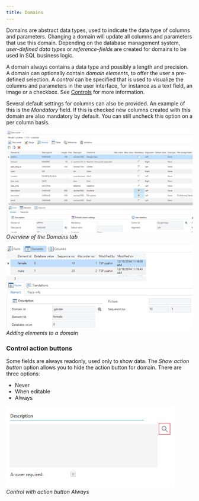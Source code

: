 ```yaml
---
title: Domains
---
```


Domains are abstract data types, used to indicate the data type of columns and parameters. Changing a domain will update all columns and parameters that use this domain. Depending on the database management system, *user-defined data types* or *reference-fields* are created for domains to be used in SQL business logic. 

A domain always contains a data type and possibly a length and precision. A domain can optionally contain *domain elements*, to offer the user a pre-defined selection. A *control* can be specified that is used to visualize the columns and parameters in the user interface, for instance as a text field, an image or a checkbox. See [Controls](subjects#controls) for more information.

Several default settings for columns can also be provided. An example of this is the *Mandatory* field. If this is checked new columns created with this domain are also mandatory by default. You can still uncheck this option on a per column basis.

![](../assets/sf/image85.png)
*Overview of the Domains tab*

![](../assets/sf/image86.png)
*Adding elements to a domain*

### Control action buttons

Some fields are always readonly, used only to show data. The *Show action button* option allows you to hide the action button for domain. There are three options:

- Never
- When editable
- Always

![](../assets/sf/image87.png)
*Control with action button Always*